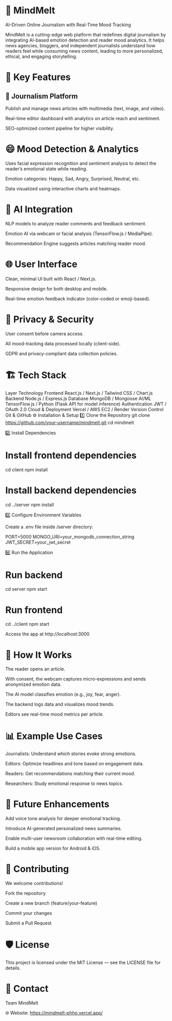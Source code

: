 # 🧠 MindMelt

AI-Driven Online Journalism with Real-Time Mood Tracking

MindMelt is a cutting-edge web platform that redefines digital journalism by integrating AI-based emotion detection and reader mood analytics. It helps news agencies, bloggers, and independent journalists understand how readers feel while consuming news content, leading to more personalized, ethical, and engaging storytelling.

# 🚀 Key Features
## 📰 Journalism Platform

Publish and manage news articles with multimedia (text, image, and video).

Real-time editor dashboard with analytics on article reach and sentiment.

SEO-optimized content pipeline for higher visibility.

# 😄 Mood Detection & Analytics

Uses facial expression recognition and sentiment analysis to detect the reader’s emotional state while reading.

Emotion categories: Happy, Sad, Angry, Surprised, Neutral, etc.

Data visualized using interactive charts and heatmaps.

# 🧩 AI Integration

NLP models to analyze reader comments and feedback sentiment.

Emotion AI via webcam or facial analysis (TensorFlow.js / MediaPipe).

Recommendation Engine suggests articles matching reader mood.

# 🌐 User Interface

Clean, minimal UI built with React / Next.js.

Responsive design for both desktop and mobile.

Real-time emotion feedback indicator (color-coded or emoji-based).

# 🔐 Privacy & Security

User consent before camera access.

All mood-tracking data processed locally (client-side).

GDPR and privacy-compliant data collection policies.

# 🏗️ Tech Stack
Layer	Technology
Frontend	React.js / Next.js / Tailwind CSS / Chart.js
Backend	Node.js / Express.js
Database	MongoDB / Mongoose
AI/ML	TensorFlow.js / Python (Flask API for model inference)
Authentication	JWT / OAuth 2.0
Cloud & Deployment	Vercel / AWS EC2 / Render
Version Control	Git & GitHub
⚙️ Installation & Setup
1️⃣ Clone the Repository
git clone https://github.com/your-username/mindmelt.git
cd mindmelt

2️⃣ Install Dependencies
# Install frontend dependencies
cd client
npm install

# Install backend dependencies
cd ../server
npm install

3️⃣ Configure Environment Variables

Create a .env file inside /server directory:

PORT=5000
MONGO_URI=your_mongodb_connection_string
JWT_SECRET=your_jwt_secret

4️⃣ Run the Application
# Run backend
cd server
npm start

# Run frontend
cd ../client
npm start


Access the app at http://localhost:3000

# 🧠 How It Works

The reader opens an article.

With consent, the webcam captures micro-expressions and sends anonymized emotion data.

The AI model classifies emotion (e.g., joy, fear, anger).

The backend logs data and visualizes mood trends.

Editors see real-time mood metrics per article.

# 📊 Example Use Cases

Journalists: Understand which stories evoke strong emotions.

Editors: Optimize headlines and tone based on engagement data.

Readers: Get recommendations matching their current mood.

Researchers: Study emotional response to news topics.

# 🧪 Future Enhancements

Add voice tone analysis for deeper emotional tracking.

Introduce AI-generated personalized news summaries.

Enable multi-user newsroom collaboration with real-time editing.

Build a mobile app version for Android & iOS.


# 🤝 Contributing

We welcome contributions!

Fork the repository

Create a new branch (feature/your-feature)

Commit your changes

Submit a Pull Request

# 🛡️ License

This project is licensed under the MIT License — see the LICENSE
 file for details.

# 💬 Contact

Team MindMelt


🌐 Website: https://mindmelt-phho.vercel.app/
